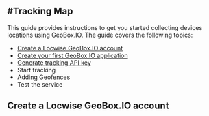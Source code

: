 #Tracking Map
--------------------------
This guide provides instructions to get you started collecting devices locations using GeoBox.IO. The guide covers the following topics:

* [Create a Locwise GeoBox.IO account](#Create-a-Locwise-GeoBox.IO-account)
* [Create your first GeoBox.IO application](#Create-your-first-GeoBox.IO-Application)
* [Generate tracking API key](#Generate-tracking-API-keys)
* Start tracking
* Adding Geofences
* Test the service

## Create a Locwise GeoBox.IO account
